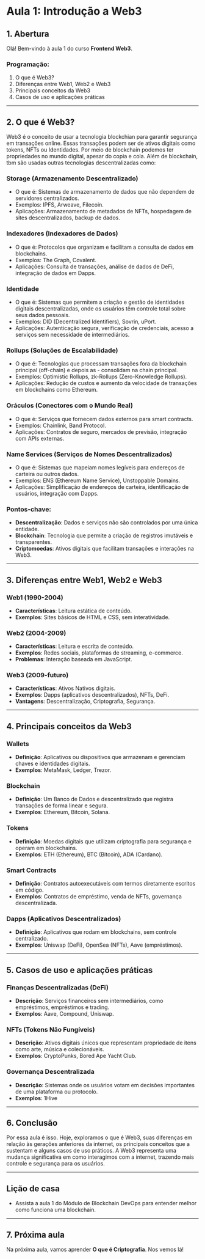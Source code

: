 # Aula 1: **Introdução a Web3**

## 1. Abertura

Olá! Bem-vindo à aula 1 do curso **Frontend Web3**.

### Programação:

1. O que é Web3?
2. Diferenças entre Web1, Web2 e Web3
3. Principais conceitos da Web3
4. Casos de uso e aplicações práticas

---

## 2. O que é Web3?

Web3 é o conceito de usar a tecnologia blockchian para garantir segurança em transações online. Essas transações podem ser de ativos digitais como tokens, NFTs ou Identidades. Por meio de blockchain podemos ter propriedades no mundo digital, apesar do copia e cola. Além de blockchain, tbm são usadas outras tecnologias descentralizadas como:

### Storage (Armazenamento Descentralizado)

- O que é: Sistemas de armazenamento de dados que não dependem de servidores centralizados.
- Exemplos: IPFS, Arweave, Filecoin.
- Aplicações: Armazenamento de metadados de NFTs, hospedagem de sites descentralizados, backup de dados.

### Indexadores (Indexadores de Dados)

- O que é: Protocolos que organizam e facilitam a consulta de dados em blockchains.
- Exemplos: The Graph, Covalent.
- Aplicações: Consulta de transações, análise de dados de DeFi, integração de dados em Dapps.

### Identidade

- O que é: Sistemas que permitem a criação e gestão de identidades digitais descentralizadas, onde os usuários têm controle total sobre seus dados pessoais.
- Exemplos: DID (Decentralized Identifiers), Sovrin, uPort.
- Aplicações: Autenticação segura, verificação de credenciais, acesso a serviços sem necessidade de intermediários.

### Rollups (Soluções de Escalabilidade)

- O que é: Tecnologias que processam transações fora da blockchain principal (off-chain) e depois as - consolidam na chain principal.
- Exemplos: Optimistic Rollups, zk-Rollups (Zero-Knowledge Rollups).
- Aplicações: Redução de custos e aumento da velocidade de transações em blockchains como Ethereum.

### Oráculos (Conectores com o Mundo Real)

- O que é: Serviços que fornecem dados externos para smart contracts.
- Exemplos: Chainlink, Band Protocol.
- Aplicações: Contratos de seguro, mercados de previsão, integração com APIs externas.

### Name Services (Serviços de Nomes Descentralizados)

- O que é: Sistemas que mapeiam nomes legíveis para endereços de carteira ou outros dados.
- Exemplos: ENS (Ethereum Name Service), Unstoppable Domains.
- Aplicações: Simplificação de endereços de carteira, identificação de usuários, integração com Dapps.

### Pontos-chave:

- **Descentralização**: Dados e serviços não são controlados por uma única entidade.
- **Blockchain**: Tecnologia que permite a criação de registros imutáveis e transparentes.
- **Criptomoedas**: Ativos digitais que facilitam transações e interações na Web3.

---

## 3. Diferenças entre Web1, Web2 e Web3

### Web1 (1990-2004)

- **Características**: Leitura estática de conteúdo.
- **Exemplos**: Sites básicos de HTML e CSS, sem interatividade.

### Web2 (2004-2009)

- **Características**: Leitura e escrita de conteúdo.
- **Exemplos**: Redes sociais, plataformas de streaming, e-commerce.
- **Problemas**: Interação baseada em JavaScript.

### Web3 (2009-futuro)

- **Características**: Ativos Nativos digitais.
- **Exemplos**: Dapps (aplicativos descentralizados), NFTs, DeFi.
- **Vantagens**: Descentralização, Criptografia, Segurança.

---

## 4. Principais conceitos da Web3

### Wallets

- **Definição**: Aplicativos ou dispositivos que armazenam e gerenciam chaves e identidades digitais.
- **Exemplos**: MetaMask, Ledger, Trezor.

### Blockchain

- **Definição**: Um Banco de Dados e descentralizado que registra transações de forma linear e segura.
- **Exemplos**: Ethereum, Bitcoin, Solana.

### Tokens

- **Definição**: Moedas digitais que utilizam criptografia para segurança e operam em blockchains.
- **Exemplos**: ETH (Ethereum), BTC (Bitcoin), ADA (Cardano).

### Smart Contracts

- **Definição**: Contratos autoexecutáveis com termos diretamente escritos em código.
- **Exemplos**: Contratos de empréstimo, venda de NFTs, governança descentralizada.

### Dapps (Aplicativos Descentralizados)

- **Definição**: Aplicativos que rodam em blockchains, sem controle centralizado.
- **Exemplos**: Uniswap (DeFi), OpenSea (NFTs), Aave (empréstimos).

---

## 5. Casos de uso e aplicações práticas

### Finanças Descentralizadas (DeFi)

- **Descrição**: Serviços financeiros sem intermediários, como empréstimos, empréstimos e trading.
- **Exemplos**: Aave, Compound, Uniswap.

### NFTs (Tokens Não Fungíveis)

- **Descrição**: Ativos digitais únicos que representam propriedade de itens como arte, música e colecionáveis.
- **Exemplos**: CryptoPunks, Bored Ape Yacht Club.

### Governança Descentralizada

- **Descrição**: Sistemas onde os usuários votam em decisões importantes de uma plataforma ou protocolo.
- **Exemplos**: 1Hive

---

## 6. Conclusão

Por essa aula é isso. Hoje, exploramos o que é Web3, suas diferenças em relação às gerações anteriores da internet, os principais conceitos que a sustentam e alguns casos de uso práticos. A Web3 representa uma mudança significativa em como interagimos com a internet, trazendo mais controle e segurança para os usuários.

---

## Lição de casa

- Assista a aula 1 do Módulo de Blockchain DevOps para entender melhor como funciona uma blockchain.

---

## 7. Próxima aula

Na próxima aula, vamos aprender **O que é Criptografia**. Nos vemos lá!
